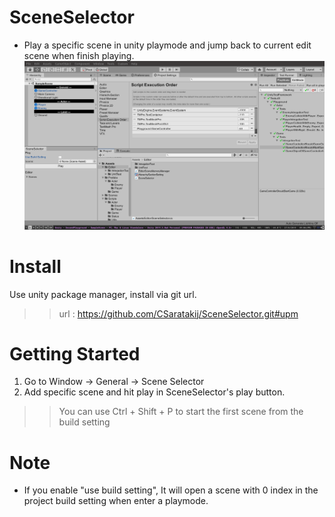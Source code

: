 # SceneSelector
- Play a specific scene in unity playmode and jump back to current edit scene when finish playing.
![image](./screenshot/image1.png)

# Install
Use unity package manager, install via git url.
>> url : https://github.com/CSaratakij/SceneSelector.git#upm

# Getting Started
1) Go to Window -> General -> Scene Selector
2) Add specific scene and hit play in SceneSelector's play button.
>> You can use Ctrl + Shift + P to start the first scene from the build setting

# Note
- If you enable "use build setting", It will open a scene with 0 index in the project build setting when enter a playmode. 

